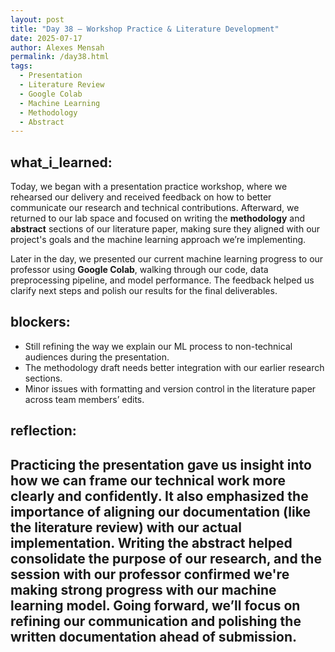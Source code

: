```yaml
---
layout: post  
title: "Day 38 – Workshop Practice & Literature Development"  
date: 2025-07-17  
author: Alexes Mensah  
permalink: /day38.html  
tags:
  - Presentation
  - Literature Review
  - Google Colab
  - Machine Learning
  - Methodology
  - Abstract
---
```


## what_i_learned:
Today, we began with a presentation practice workshop, where we rehearsed our delivery and received feedback on how to better communicate our research and technical contributions. Afterward, we returned to our lab space and focused on writing the **methodology** and **abstract** sections of our literature paper, making sure they aligned with our project's goals and the machine learning approach we’re implementing.

Later in the day, we presented our current machine learning progress to our professor using **Google Colab**, walking through our code, data preprocessing pipeline, and model performance. The feedback helped us clarify next steps and polish our results for the final deliverables.

## blockers:
- Still refining the way we explain our ML process to non-technical audiences during the presentation.
- The methodology draft needs better integration with our earlier research sections.
- Minor issues with formatting and version control in the literature paper across team members’ edits.

## reflection:
Practicing the presentation gave us insight into how we can frame our technical work more clearly and confidently. It also emphasized the importance of aligning our documentation (like the literature review) with our actual implementation. Writing the abstract helped consolidate the purpose of our research, and the session with our professor confirmed we're making strong progress with our machine learning model. Going forward, we’ll focus on refining our communication and polishing the written documentation ahead of submission.
---

